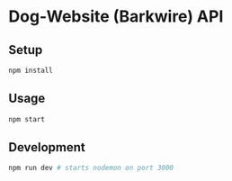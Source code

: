 # Dog-Website (Barkwire) API

## Setup

```sh
npm install
```

## Usage

```sh
npm start
```

## Development

```sh
npm run dev # starts nodemon on port 3000
```